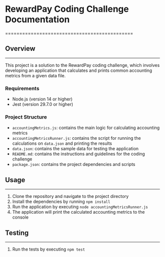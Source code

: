 # RewardPay Coding Challenge Documentation
=============================================

## Overview
------------

This project is a solution to the RewardPay coding challenge, which involves developing an application that calculates and prints common accounting metrics from a given data file.

### Requirements

* Node.js (version 14 or higher)
* Jest (version 29.7.0 or higher)

### Project Structure

* `accountingMetrics.js`: contains the main logic for calculating accounting metrics
* `accountingMetricsRunner.js`: contains the script for running the calculations on `data.json` and printing the results
* `data.json`: contains the sample data for testing the application
* `README.md`: contains the instructions and guidelines for the coding challenge
* `package.json`: contains the project dependencies and scripts


## Usage
-----

1. Clone the repository and navigate to the project directory
2. Install the dependencies by running `npm install`
3. Run the application by executing `node accountingMetricsRunner.js`
4. The application will print the calculated accounting metrics to the console

## Testing
-------

1. Run the tests by executing `npm test`


